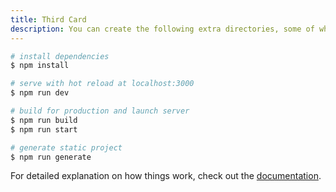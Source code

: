 ```yaml
---
title: Third Card
description: You can create the following extra directories, some of which have special behaviors. Only `pages` is required; you can delete them if you don't want to use their functionality.
---
```


<!--more-->

```bash
# install dependencies
$ npm install

# serve with hot reload at localhost:3000
$ npm run dev

# build for production and launch server
$ npm run build
$ npm run start

# generate static project
$ npm run generate
```

For detailed explanation on how things work, check out the [documentation](https://nuxtjs.org).

